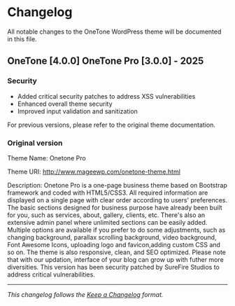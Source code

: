 # Changelog

All notable changes to the OneTone WordPress theme will be documented in this file.

## OneTone [4.0.0] OneTone Pro [3.0.0] - 2025 

### Security
- Added critical security patches to address XSS vulnerabilities
- Enhanced overall theme security
- Improved input validation and sanitization

For previous versions, please refer to the original theme documentation.

### Original version
Theme Name: Onetone Pro

Theme URI: http://www.mageewp.com/onetone-theme.html

Description: Onetone Pro is a one-page business theme based on Bootstrap framework and coded with HTML5/CSS3. All required information are displayed on a single page with clear order according to users' preferences. The basic sections designed for business purpose have already been built for you, such as services, about, gallery, clients, etc. There's also an extensive admin panel where unlimited sections can be easily added. Multiple options are available if you prefer to do some adjustments, such as changing background, parallax scrolling background, video background, Font Awesome Icons, uploading logo and  favicon,adding custom CSS and so on. The theme is also responsive, clean, and SEO optimized. Please note that with our updation, interface of your blog can grow up with futher more diversities. This version has been security patched by SureFire Studios to address critical vulnerabilities.


---
*This changelog follows the [Keep a Changelog](https://keepachangelog.com/en/1.0.0/) format.*

